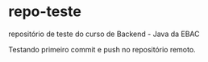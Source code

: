 # repo-teste
repositório de teste do curso de Backend - Java da EBAC

Testando primeiro commit e push no repositório remoto.